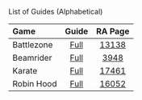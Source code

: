 List of Guides (Alphabetical)

|Game|Guide|RA Page|
|:--|:--:|:--:|
|Battlezone|[Full](Battlezone-(Atari-2600))|[13138](https://retroachievements.org/game/13138)|
|Beamrider|[Full](Beamrider-(Atari-2600))|[3948](https://retroachievements.org/game/3948)|
|Karate|[Full](Karate-(Atari-2600))|[17461](https://retroachievements.org/game/17461)|
|Robin Hood|[Full](Robin-Hood-(Atari-2600))|[16052](https://retroachievements.org/game/16052)|

